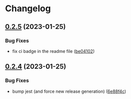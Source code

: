 # Changelog

## [0.2.5](https://github.com/alexzel/iomem/compare/v0.2.4...v0.2.5) (2023-01-25)


### Bug Fixes

* fix ci badge in the readme file ([be04102](https://github.com/alexzel/iomem/commit/be041025b3afb5e8b059daf101c2663dc9a54691))

## [0.2.4](https://github.com/alexzel/iomem/compare/v0.2.3...v0.2.4) (2023-01-25)


### Bug Fixes

* bump jest (and force new release generation) ([6e88f4c](https://github.com/alexzel/iomem/commit/6e88f4c04f0d34617ef85ceb722cd5c74b612c25))
